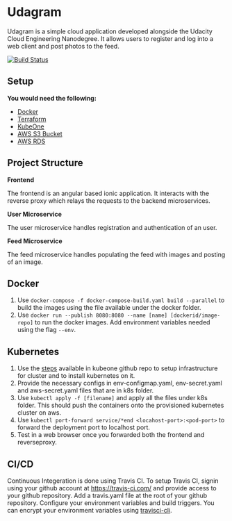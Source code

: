 # Udagram

Udagram is a simple cloud application developed alongside the Udacity Cloud Engineering Nanodegree. It allows users to register and log into a web client and post photos to the feed.

[![Build Status](https://travis-ci.com/satyakranthi1/Udagram.svg?branch=master)](https://travis-ci.com/satyakranthi1/Udagram)

## Setup

**You would need the following:**
* [Docker](https://docs.docker.com/install/)
* [Terraform](https://www.terraform.io/downloads.html)
* [KubeOne](https://github.com/kubermatic/kubeone#installing-kubeone)
* [AWS S3 Bucket](https://aws.amazon.com/s3/)
* [AWS RDS](https://aws.amazon.com/rds/)

## Project Structure

**Frontend**

The frontend is an angular based ionic application. It interacts with the reverse proxy which relays the requests to the backend microservices.

**User Microservice**

The user microservice handles registration and authentication of an user.

**Feed Microservice**

The feed microservice handles populating the feed with images and posting of an image.

## Docker

1. Use `docker-compose -f docker-compose-build.yaml build --parallel` to build the images using the file available under the docker folder.
2. Use `docker run --publish 8080:8080 --name [name] [dockerid/image-repo]` to run the docker images. Add environment variables needed using the flag `--env`. 

## Kubernetes

1. Use the [steps](https://github.com/kubermatic/kubeone/blob/master/docs/quickstart-aws.md) available in kubeone github repo to setup infrastructure for cluster and to install kubernetes on it.
2. Provide the necessary configs in env-configmap.yaml, env-secret.yaml and aws-secret.yaml files that are in k8s folder.
3. Use `kubectl apply -f [filename]` and apply all the files under k8s folder. This should push the containers onto the provisioned kubernetes cluster on aws.
4. Use `kubectl port-forward service/*end <locahost-port>:<pod-port>` to forward the deployment port to localhost port.
5. Test in a web browser once you forwarded both the frontend and reverseproxy.

## CI/CD
Continuous Integeration is done using Travis CI. To setup Travis CI, signin using your github account at https://travis-ci.com/ and provide access to your github repository. Add a travis.yaml file at the root of your github repository. Configure your environment variables and build triggers. You can encrypt your environment variables using [travisci-cli](https://github.com/travis-ci/travis.rb#readme).
